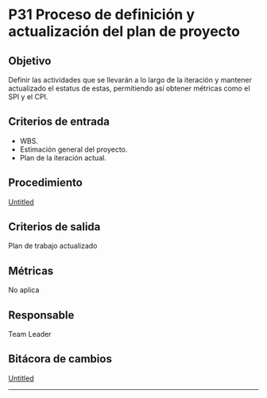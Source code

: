 # P31 Proceso de definición y actualización del plan de proyecto

## Objetivo[](https://ace-software-development.github.io/Manual-de-Operaciones/docs/Plantillas/PL03_Creaci%C3%B3n%20de%20Procesos#objetivo)

Definir las actividades que se llevarán a lo largo de la iteración y mantener actualizado el estatus de estas, permitiendo así obtener métricas como el SPI y el CPI.

## **Criterios de entrada**

- WBS.
- Estimación general del proyecto.
- Plan de la iteración actual.

## **Procedimiento**

[Untitled](P31%20Proceso%20de%20definicio%CC%81n%20y%20actualizacio%CC%81n%20del%20pl%2087d9af16e8534c6897b915954bc66e51/Untitled%20Database%20710c43edd1b74336bb476aef92c3a29d.csv)

## **Criterios de salida**

Plan de trabajo actualizado

## **Métricas**

No aplica

## **Responsable**

Team Leader

## Bitácora de cambios

[Untitled](P31%20Proceso%20de%20definicio%CC%81n%20y%20actualizacio%CC%81n%20del%20pl%2087d9af16e8534c6897b915954bc66e51/Untitled%20Database%20079d311c4bb54e4087f89c525e15d202.csv)

---